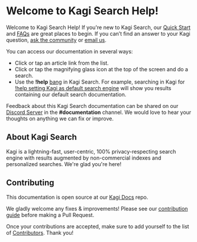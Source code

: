 # Welcome to Kagi Search Help!

Welcome to Kagi Search Help! If you're new to Kagi Search, our [Quick Start](./getting-started/quick-start.md) and [FAQs](./getting-started/faqs.md) are great places to begin. If you can’t find an answer to your Kagi question, [ask the community](https://kagi.com/discord) or [email us](./support-and-community/email-support.md).

You can access our documentation in several ways:

- Click or tap an article link from the list.
- Click or tap the magnifying glass icon at the top of the screen and do a search.
- Use the **!help** [bang](./features/bangs.md) in Kagi Search. For example, searching in Kagi for [!help setting Kagi as default search engine](https://kagi.com/search?q=!help%20setting%20kagi%20as%20default%20search%20engine) will show you results containing our default search documentation.
 
Feedback about this Kagi Search documentation can be shared on our [Discord Server](https://kagi.com/discord) in the **\#documentation** channel. We would love to hear your thoughts on anything we can fix or improve.


## About Kagi Search

Kagi is a lightning-fast, user-centric, 100% privacy-respecting search engine with results augmented by non-commercial indexes and personalized searches. We're glad you're here!

## Contributing

This documentation is open source at our [Kagi Docs](https://github.com/kagisearch/kagi-docs) repo.

We gladly welcome any fixes & improvements! Please see our [contribution guide](https://github.com/kagisearch/kagi-docs#contributing)
before making a Pull Request.

Once your contributions are accepted, make sure to add yourself to the list of [Contributors](./misc/contributors.md). Thank you!
